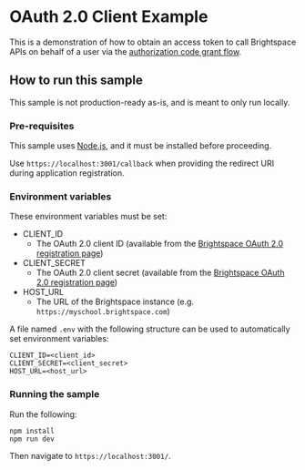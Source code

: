 # OAuth 2.0 Client Example

This is a demonstration of how to obtain an access token to call Brightspace
APIs on behalf of a user via the [authorization code grant
flow](https://tools.ietf.org/html/rfc6749#section-4).

## How to run this sample

This sample is not production-ready as-is, and is meant to only run locally.

### Pre-requisites

This sample uses [Node.js](https://nodejs.org), and it must be installed before
proceeding.

Use `https://localhost:3001/callback` when providing the redirect URI during
application registration.

### Environment variables

These environment variables must be set:

* CLIENT_ID
  * The OAuth 2.0 client ID (available from the [Brightspace OAuth 2.0
    registration page](http://docs.valence.desire2learn.com/basic/oauth2.html))
* CLIENT_SECRET
  * The OAuth 2.0 client secret (available from the [Brightspace OAuth 2.0
    registration page](http://docs.valence.desire2learn.com/basic/oauth2.html))
* HOST_URL
  * The URL of the Brightspace instance (e.g.
    `https://myschool.brightspace.com`)

A file named `.env` with the following structure can be used to automatically
set environment variables:

```
CLIENT_ID=<client_id>
CLIENT_SECRET=<client_secret>
HOST_URL=<host_url>
```

### Running the sample

Run the following:
```
npm install
npm run dev
```

Then navigate to `https://localhost:3001/`.
